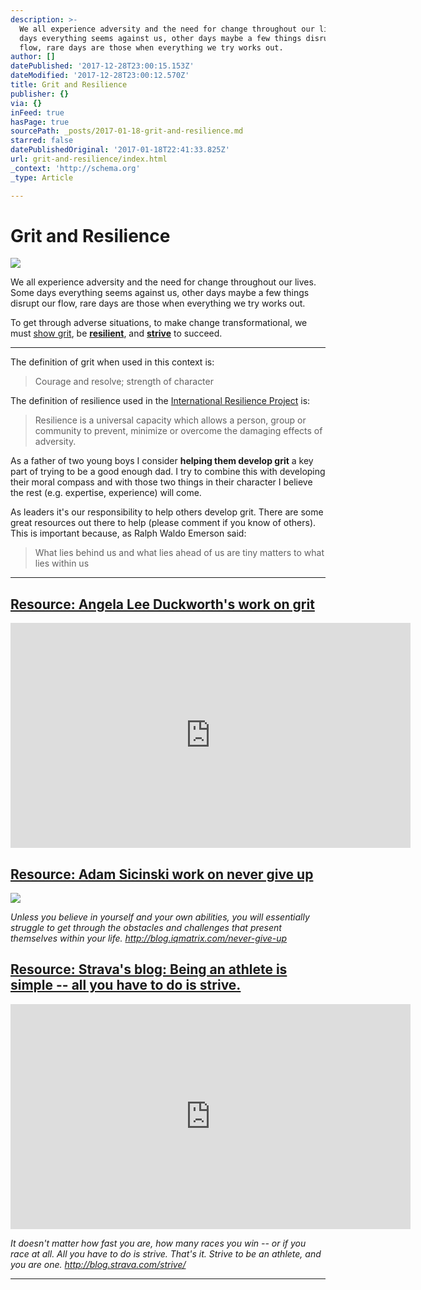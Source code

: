```yaml
---
description: >-
  We all experience adversity and the need for change throughout our lives. Some
  days everything seems against us, other days maybe a few things disrupt our
  flow, rare days are those when everything we try works out.
author: []
datePublished: '2017-12-28T23:00:15.153Z'
dateModified: '2017-12-28T23:00:12.570Z'
title: Grit and Resilience
publisher: {}
via: {}
inFeed: true
hasPage: true
sourcePath: _posts/2017-01-18-grit-and-resilience.md
starred: false
datePublishedOriginal: '2017-01-18T22:41:33.825Z'
url: grit-and-resilience/index.html
_context: 'http://schema.org'
_type: Article

---
```

# Grit and Resilience
![](https://the-grid-user-content.s3-us-west-2.amazonaws.com/ed3b7d1d-cc70-42c7-8c76-e509f58cbd29.jpg)

We all experience adversity and the need for change throughout our lives. Some days everything seems against us, other days maybe a few things disrupt our flow, rare days are those when everything we try works out.

To get through adverse situations, to make change transformational, we must [show grit][0], be **[resilient][1]**, and **[strive][2]** to succeed. 

---

The definition of grit when used in this context is:

> Courage and resolve; strength of character

The definition of resilience used in the [International Resilience Project][3] is:

> Resilience is a universal capacity which allows a person, group or community to prevent, minimize or overcome the damaging effects of adversity.

As a father of two young boys I consider **helping them develop grit** a key part of trying to be a good enough dad. I try to combine this with developing their moral compass and with those two things in their character I believe the rest (e.g. expertise, experience) will come.

As leaders it's our responsibility to help others develop grit. There are some great resources out there to help (please comment if you know of others). This is important because, as Ralph Waldo Emerson said:

> What lies behind us and what lies ahead of us are tiny matters to what lies within us

---

## [Resource: Angela Lee Duckworth's work on grit][0]

<iframe src="https://cdn.embedly.com/widgets/media.html?src=https%3A%2F%2Fwww.youtube.com%2Fembed%2FH14bBuluwB8%3Ffeature%3Doembed&amp;url=http%3A%2F%2Fwww.youtube.com%2Fwatch%3Fv%3DH14bBuluwB8&amp;image=https%3A%2F%2Fi.ytimg.com%2Fvi%2FH14bBuluwB8%2Fhqdefault.jpg&amp;key=b7d04c9b404c499eba89ee7072e1c4f7&amp;type=text%2Fhtml&amp;schema=youtube" width="640" height="360" scrolling="no" frameborder="0" allowfullscreen="" style=""></iframe>

## [Resource: Adam Sicinski work on never give up][1]
![](https://the-grid-user-content.s3-us-west-2.amazonaws.com/84b32a21-b4c8-459a-a429-855a9694a1b3.jpg)

_Unless you believe in yourself and your own abilities, you will essentially struggle to get through the obstacles and challenges that present themselves within your life. http://blog.iqmatrix.com/never-give-up_

## [Resource: Strava's blog: Being an athlete is simple -- all you have to do is strive.][2]

<iframe src="https://cdn.embedly.com/widgets/media.html?src=https%3A%2F%2Fwww.youtube.com%2Fembed%2FAfi2A7m4fWU%3Ffeature%3Doembed&amp;url=http%3A%2F%2Fwww.youtube.com%2Fwatch%3Fv%3DAfi2A7m4fWU&amp;image=https%3A%2F%2Fi.ytimg.com%2Fvi%2FAfi2A7m4fWU%2Fhqdefault.jpg&amp;key=b7d04c9b404c499eba89ee7072e1c4f7&amp;type=text%2Fhtml&amp;schema=youtube" width="640" height="360" scrolling="no" frameborder="0" allowfullscreen="" style=""></iframe>

_It doesn't matter how fast you are, how many races you win -- or if you race at all. All you have to do is strive. That's it. Strive to be an athlete, and you are one. http://blog.strava.com/strive/_

---



[0]: https://youtu.be/H14bBuluwB8
[1]: http://blog.iqmatrix.com/never-give-up
[2]: http://blog.strava.com/strive/
[3]: http://www.bibalex.org/search4dev/files/283337/115519.pdf